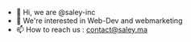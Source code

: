 - 👋 Hi, we are @saley-inc
- 👀 We're interested in Web-Dev and webmarketing 
- 📫 How to reach us : contact@saley.ma

<!---
saley-inc/saley-inc is a ✨ special ✨ repository because its `README.md` (this file) appears on your GitHub profile.
You can click the Preview link to take a look at your changes.
--->

